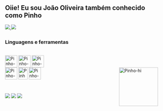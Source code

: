<h2>Oiie! Eu sou João Oliveira também conhecido como Pinho</h2>
<a href="https://github.com/jvopinho">
  <img src="https://github-readme-stats.vercel.app/api?username=jvopinho&show_icons=true&theme=tokyonight" />
  <img src="https://github-readme-stats.vercel.app/api/top-langs/?username=jvopinho&layout=compact&langs_count=16&theme=tokyonight" />
</a>
<h2></h2>
<div><h3>Linguagens e ferramentas</h3><br> 
  <img align="center" alt="Pinho-Js" width="40" height="40" src="https://media.discordapp.net/attachments/826844594464489494/856230935606722560/javascript-original.png" style="max-width:100%;">
  <img align="center" alt="Pinho-HTML" width="40" height="40" src="https://media.discordapp.net/attachments/826844594464489494/856231028980580432/html5-original-wordmark.png" style="max-width:100%;">
  <img align="center" alt="Pinho-CSS" width="40" height="40" src="https://media.discordapp.net/attachments/826844594464489494/856231006775803934/css3-original-wordmark.png" style="max-width:100%;">
  <br>
  <img align="center" alt="Pinho-NodeJs" width="40" height="40" src="https://media.discordapp.net/attachments/826844594464489494/856218642379046962/nodejs-original-wordmark.png" style="max-width:100%;">
  <img align="center" alt="Pinho-Firebase" width="30" height="40" src="https://media.discordapp.net/attachments/826844594464489494/856230984898314300/68747470733a2f2f6170706d6173746572732e696f2f7374617469632f66697265626173652d6c6f676f2d63323462366239.png?width=364&height=500" style="max-width:100%;">
  <img align="center" alt="Pinho-EJS" width="40" height="40" src="https://media.discordapp.net/attachments/826844594464489494/856218212571414568/68747470733a2f2f616c7465726e6174697665746f6170702e636f6d2f77702d636f6e74656e742f75706c6f6164732f3230.png" style="max-width:100%;">
  <img align="right" alt="Pinho-hi" src="https://images-ext-2.discordapp.net/external/6_7H35knTabwKW3dVqjkSkux56f7YXL4xEddmVqFrUA/https/media.discordapp.net/attachments/826844594464489494/856202666336845824/Opa.gif" height="128" width="128">
</div>
<h2></h2>
<div><br>
  <a href="https://www.youtube.com/channel/UC0uZOlLoQzJ1EokPOyf9M1w" rel="nofollow"><img src="https://media.discordapp.net/attachments/826844594464489494/856227008593002537/semijoias_3.png"style="max-width:100%;"></a>
  <a href="https://discord.gg/8K6Zry9Crx" rel="nofollow"><img src="https://media.discordapp.net/attachments/826844594464489494/856227435657822218/semijoias_4.png" style="max-width:100%;"></a>
  <a href="https://twitter.com/jvopinho" rel="nofollow"><img src="https://media.discordapp.net/attachments/826844594464489494/856227689816260648/semijoias_5.png" style="max-width:100%;"></a>
</div>
